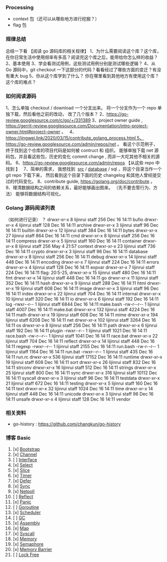 ### Processing
- context 包（还可以从哪些地方进行挖掘？）
- flag 包

### 规律总结
总结一下看 【阅读 go 源码库的相关规律】
1、为什么需要阅读这个库？这个库，在你日常生活中使用频率有多高？阅读完这个库之后，能带给你怎么样的收益？
2、基本使用
3、学会看测试用例，这些测试用例分别是测试哪些逻辑？
4、从 Go 源码中，git checkout 一下这部分的代码？看看经过了哪些方面的变迁？有没有重大 bug 
5、你从这个库学到了什么？ 你在哪里看到其他地方有使用这个库？ 这个库的难点？


### 如何阅读源码

1、怎么单独 checkout / download 一个分支出来。 
将一个分支作为一个 repo 单独下载，然后看他之前的改动， 改了几个版本？
2、https://go-review.googlesource.com/c/go/+/331389
3、project owner guide , https://gerrit-review.googlesource.com/Documentation/intro-project-owner.html#project-owner 。
  4、https://jingwei.link/2020/03/15/contribute_golang_process.html 5、https://go-review.googlesource.com/admin/repos/net 。 看这个示范例子， 终于找到这个仓库的项目代码是如何被 contruct 和 组织。 能够单独下载 net 源码包，并且看这些包，历史的变化 commit change , 而非一大坨其他不相关的源码。 
6、https://go-review.googlesource.com/admin/repos 
【从这些 repo 中找到 】  
7、简单的需求， 我想找到  [src](https://go.googlesource.com/go/+/refs/tags/go1.16.5/src) / [database](https://go.googlesource.com/go/+/refs/tags/go1.16.5/src/database?autodive=0) / sql ，将这个目录当作一个 git repo 下载下来， 然后看到这个目录下面的历史 changelog 和其他人曾经提交过的代码变化。 
8、contribute guide, https://golang.org/doc/contribute 。   
9、理清数据结构之间的依赖关系，最好能够画出图来。 （先不要去管行为、方法） 能够将数据结构可视化。


### Golang 源码阅读列表
（如何进行记录） ？
drwxr-xr-x    8 lijinrui  staff    256 Dec 16 14:11 bufio
drwxr-xr-x    4 lijinrui  staff    128 Dec 16 14:11 archive
drwxr-xr-x    3 lijinrui  staff     96 Dec 16 14:11 builtin
drwxr-xr-x   12 lijinrui  staff    384 Dec 16 14:11 bytes
drwxr-xr-x   27 lijinrui  staff    864 Dec 16 14:11 cmd
drwxr-xr-x    8 lijinrui  staff    256 Dec 16 14:11 compress
drwxr-xr-x    5 lijinrui  staff    160 Dec 16 14:11 container
drwxr-xr-x    8 lijinrui  staff    256 May  4 21:57 context
drwxr-xr-x   23 lijinrui  staff    736 Dec 16 14:11 crypto
drwxr-xr-x    3 lijinrui  staff     96 Dec 16 14:11 database
drwxr-xr-x    8 lijinrui  staff    256 Dec 16 14:11 debug
drwxr-xr-x   14 lijinrui  staff    448 Dec 16 14:11 encoding
drwxr-xr-x    7 lijinrui  staff    224 Dec 16 14:11 errors
drwxr-xr-x    4 lijinrui  staff    128 Dec 16 14:11 expvar
drwxr-xr-x    7 lijinrui  staff    224 Dec 16 14:11 flag: 20:5-25, 
drwxr-xr-x   15 lijinrui  staff    480 Dec 16 14:11 fmt
drwxr-xr-x   14 lijinrui  staff    448 Dec 16 14:11 go
drwxr-xr-x   11 lijinrui  staff    352 Dec 16 14:11 hash
drwxr-xr-x    9 lijinrui  staff    288 Dec 16 14:11 html
drwxr-xr-x   19 lijinrui  staff    608 Dec 16 14:11 image
drwxr-xr-x    3 lijinrui  staff     96 Dec 16 14:11 index
drwxr-xr-x   22 lijinrui  staff    704 Dec 16 14:11 internal
drwxr-xr-x   10 lijinrui  staff    320 Dec 16 14:11 io
drwxr-xr-x    6 lijinrui  staff    192 Dec 16 14:11 log
-rwxr--r--    1 lijinrui  staff   6844 Dec 16 14:11 make.bash
-rw-r--r--    1 lijinrui  staff   4007 Dec 16 14:11 make.bat
drwxr-xr-x  132 lijinrui  staff   4224 Dec 16 14:11 math
drwxr-xr-x   19 lijinrui  staff    608 Dec 16 14:11 mime
drwxr-xr-x  194 lijinrui  staff   6208 Dec 16 14:11 net
drwxr-xr-x  102 lijinrui  staff   3264 Dec 16 14:11 os
drwxr-xr-x    8 lijinrui  staff    256 Dec 16 14:11 path
drwxr-xr-x    6 lijinrui  staff    192 Dec 16 14:11 plugin
-rwxr--r--    1 lijinrui  staff   1021 Dec 16 14:11 race.bash
-rw-r--r--    1 lijinrui  staff   1041 Dec 16 14:11 race.bat
drwxr-xr-x   22 lijinrui  staff    704 Dec 16 14:11 reflect
drwxr-xr-x   14 lijinrui  staff    448 Dec 16 14:11 regexp
-rwxr--r--    1 lijinrui  staff   2155 Dec 16 14:11 run.bash
-rw-r--r--    1 lijinrui  staff   1164 Dec 16 14:11 run.bat
-rwxr--r--    1 lijinrui  staff    435 Dec 16 14:11 run.rc
drwxr-xr-x  536 lijinrui  staff  17152 Dec 16 14:11 runtime
drwxr-xr-x   19 lijinrui  staff    608 Dec 16 14:11 sort
drwxr-xr-x   26 lijinrui  staff    832 Dec 16 14:11 strconv
drwxr-xr-x   16 lijinrui  staff    512 Dec 16 14:11 strings
drwxr-xr-x   25 lijinrui  staff    800 Dec 16 14:11 sync
drwxr-xr-x  316 lijinrui  staff  10112 Dec 16 14:11 syscall
drwxr-xr-x    3 lijinrui  staff     96 Dec 16 14:11 testdata
drwxr-xr-x   21 lijinrui  staff    672 Dec 16 14:11 testing
drwxr-xr-x    5 lijinrui  staff    160 Dec 16 14:11 text
drwxr-xr-x   32 lijinrui  staff   1024 Dec 16 14:11 time
drwxr-xr-x   14 lijinrui  staff    448 Dec 16 14:11 unicode
drwxr-xr-x    3 lijinrui  staff     96 Dec 16 14:11 unsafe
drwxr-xr-x    4 lijinrui  staff    128 Dec 16 14:11 vendor


### 相关资料
- go-history : https://github.com/changkun/go-history

### 博客 Basic
1. [x] [Bootstrap](bootstrap.md)
2. [x] [Channel](channel.md)
3. [ ] [Interface](interface.md)
4. [x] [Select](select.md)
5. [x] [Slice](slice.md)
6. [x] [Timer](timer.md)
7. [x] [Defer](defer.md)
8. [x] [Sync](sync.md)
9. [x] [Netpoll](netpoll.md)
10. [ ] [Reflect](reflect.md)
11. [x] [Panic](panic.md)
12. [ ] [Goroutine](goroutine.md)
13. [x] [Scheduler](scheduler.md)
14. [ ] [GC](gc.md)
15. [x] [Assembly](assembly.md)
16. [x] [Map](map.md)
17. [x] [Syscall](syscall.md)
18. [x] [Memory](memory.md)
19. [x] [Semaphore](semaphore.md)
20. [x] [Memory Barrier](memory_barrier.md)
21. [ ] [Lock Free](lockfree.md) 